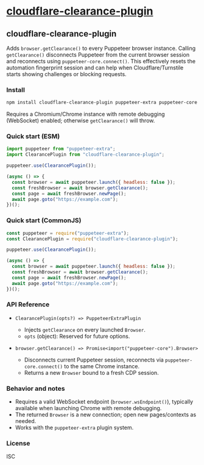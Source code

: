 # [cloudflare-clearance-plugin](https://www.npmjs.com/package/cloudflare-clearance-plugin)
## cloudflare-clearance-plugin

Adds `browser.getClearance()` to every Puppeteer browser instance. Calling `getClearance()` disconnects Puppeteer from the current browser session and reconnects using `puppeteer-core.connect()`. This effectively resets the automation fingerprint session and can help when Cloudflare/Turnstile starts showing challenges or blocking requests.

### Install

```bash
npm install cloudflare-clearance-plugin puppeteer-extra puppeteer-core
```

Requires a Chromium/Chrome instance with remote debugging (WebSocket) enabled; otherwise `getClearance()` will throw.

### Quick start (ESM)

```js
import puppeteer from "puppeteer-extra";
import ClearancePlugin from "cloudflare-clearance-plugin";

puppeteer.use(ClearancePlugin());

(async () => {
  const browser = await puppeteer.launch({ headless: false });
  const freshBrowser = await browser.getClearance();
  const page = await freshBrowser.newPage();
  await page.goto("https://example.com");
})();
```

### Quick start (CommonJS)

```js
const puppeteer = require("puppeteer-extra");
const ClearancePlugin = require("cloudflare-clearance-plugin");

puppeteer.use(ClearancePlugin());

(async () => {
  const browser = await puppeteer.launch({ headless: false });
  const freshBrowser = await browser.getClearance();
  const page = await freshBrowser.newPage();
  await page.goto("https://example.com");
})();
```

### API Reference

- `ClearancePlugin(opts?) => PuppeteerExtraPlugin`
  - Injects `getClearance` on every launched `Browser`.
  - `opts` (object): Reserved for future options.

- `browser.getClearance() => Promise<import("puppeteer-core").Browser>`
  - Disconnects current Puppeteer session, reconnects via `puppeteer-core.connect()` to the same Chrome instance.
  - Returns a new `Browser` bound to a fresh CDP session.

### Behavior and notes

- Requires a valid WebSocket endpoint (`browser.wsEndpoint()`), typically available when launching Chrome with remote debugging.
- The returned `Browser` is a new connection; open new pages/contexts as needed.
- Works with the `puppeteer-extra` plugin system.

### License

ISC

